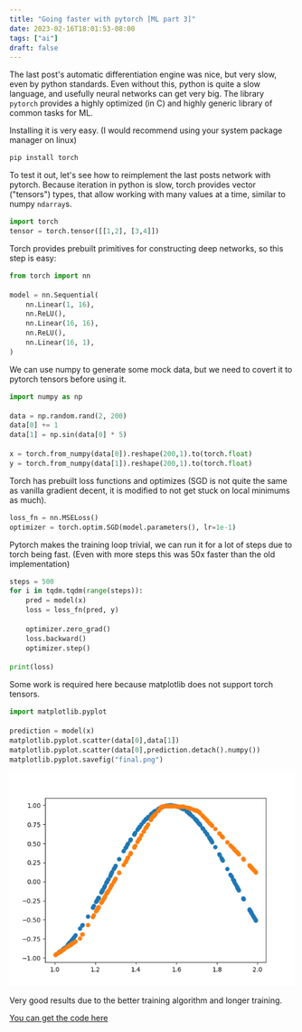 ```yaml
---
title: "Going faster with pytorch [ML part 3]"
date: 2023-02-16T18:01:53-08:00
tags: ["ai"]
draft: false
---
```


The last post's automatic differentiation engine was nice, but very slow, even by python standards.
Even without this, python is quite a slow language, and usefully neural networks can get very big.
The library `pytorch` provides a highly optimized (in C) and highly generic library of common tasks for ML.


Installing it is very easy. (I would recommend using your system package manager on linux)

```sh
pip install torch
```

To test it out, let's see how to reimplement the last posts network with pytorch.
Because iteration in python is slow, torch provides vector ("tensors") types, that allow working with many values at a time, similar to numpy `ndarray`s.

```py
import torch
tensor = torch.tensor([[1,2], [3,4]])
```

Torch provides prebuilt primitives for constructing deep networks, so this step is easy:

```py
from torch import nn

model = nn.Sequential(
    nn.Linear(1, 16),
    nn.ReLU(),
    nn.Linear(16, 16),
    nn.ReLU(),
    nn.Linear(16, 1),
)
```

We can use numpy to generate some mock data, but we need to covert it to pytorch tensors before using it.

```py
import numpy as np

data = np.random.rand(2, 200)
data[0] += 1
data[1] = np.sin(data[0] * 5)

x = torch.from_numpy(data[0]).reshape(200,1).to(torch.float)
y = torch.from_numpy(data[1]).reshape(200,1).to(torch.float)
```

Torch has prebuilt loss functions and optimizes (SGD is not quite the same as vanilla gradient decent, it is modified to not get stuck on local minimums as much). 

```py
loss_fn = nn.MSELoss()
optimizer = torch.optim.SGD(model.parameters(), lr=1e-1)
```

Pytorch makes the training loop trivial, we can run it for a lot of steps due to torch being fast. (Even with more steps this was 50x faster than the old implementation)

```py
steps = 500
for i in tqdm.tqdm(range(steps)):
    pred = model(x)
    loss = loss_fn(pred, y)

    optimizer.zero_grad()
    loss.backward()
    optimizer.step()

print(loss)
```

Some work is required here because matplotlib does not support torch tensors.

```py
import matplotlib.pyplot

prediction = model(x)
matplotlib.pyplot.scatter(data[0],data[1])
matplotlib.pyplot.scatter(data[0],prediction.detach().numpy())
matplotlib.pyplot.savefig("final.png")
```

![](final.png)

Very good results due to the better training algorithm and longer training.

[You can get the code here](ml3.py)

